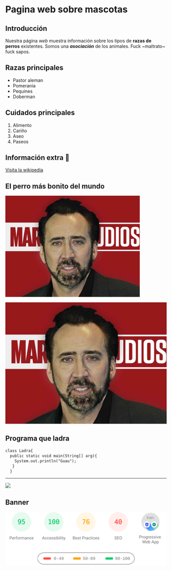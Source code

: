 # Pagina web sobre mascotas
## Introducción
Nuestra página *web* muestra información sobre los tipos de **razas de perros** existentes.
Somos una *__asociación__* de los animales. Fuck ~maltrato~ fuck sapos.
## Razas principales

- Pastor aleman
- Pomerania
- Pequines
- Doberman

## Cuidados principales

1. Alimento
2. Cariño
3. Aseo
4. Paseos

## Información extra 🐶
[Visita la wikipedia](https://es.wikipedia.org/wiki/Canis_familiaris)

## El perro más bonito del mundo
<img  width="420" src="niklas.jpg">

![alt][niklas]






## Programa que ladra

```
class Ladra{
  public static void main(String[] arg){
    System.out.println("Guau");
   }
  }
```
-----
<img width="80" src="https://www.cesarsway.com/wp-content/uploads/2021/07/barking-dog-is-on-a-walk-in-grass.jpg">

## Banner
![alt][banner]

[banner]:banner.svg

[niklas]:niklas.jpg
